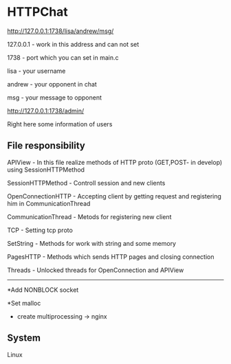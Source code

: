 # HTTPChat

http://127.0.0.1:1738/lisa/andrew/msg/

127.0.0.1 - work in this address and can not set

1738 - port which you can set in main.c

lisa - your username

andrew - your opponent in chat

msg - your message to opponent

http://127.0.0.1:1738/admin/

Right here some information of users


File responsibility
-----------------------------------------------------------

APIView - In this file realize methods of HTTP proto (GET,POST- in develop) using SessionHTTPMethod

SessionHTTPMethod - Controll session and new clients

OpenConnectionHTTP - Accepting client by getting request and registering him in CommunicationThread

CommunicationThread - Metods for registering new client

TCP - Setting tcp proto

SetString - Methods for work with string and some memory

PagesHTTP - Methods which sends HTTP pages and closing connection

Threads - Unlocked threads for OpenConnection and APIView

-----------------------------------------------------------


*Add NONBLOCK socket

*Set malloc

* create multiprocessing -> nginx

System
----------------------------------------------------------
Linux
